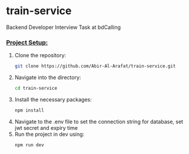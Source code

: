 # train-service

Backend Developer Interview Task at bdCalling

### <u><b>Project Setup:</b></u>

<ol>
<li>Clone the repository: </li>

```bash
git clone https://github.com/Abir-Al-Arafat/train-service.git
```

<li>Navigate into the directory:</li>

```bash
cd train-service
```

<li>Install the necessary packages:</li>

```bash
npm install
```

<li>Navigate to the .env file to set the connection string for database, set jwt secret and expiry time </li>

<li>Run the project in dev using:</li>

```node
npm run dev
```

</ol>
